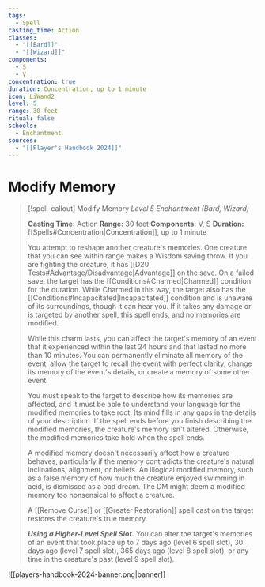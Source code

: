 ```yaml
---
tags:
  - Spell
casting_time: Action
classes:
  - "[[Bard]]"
  - "[[Wizard]]"
components:
  - S
  - V
concentration: true
duration: Concentration, up to 1 minute
icon: LiWand2
level: 5
range: 30 feet
ritual: false
schools:
  - Enchantment
sources:
  - "[[Player's Handbook 2024]]"
---
```


# Modify Memory

>[!spell-callout] Modify Memory
>_Level 5 Enchantment (Bard, Wizard)_
>
>**Casting Time:** Action
>**Range:** 30 feet
>**Components:** V, S
>**Duration:** [[Spells#Concentration\|Concentration]], up to 1 minute
>
>You attempt to reshape another creature's memories. One creature that you can see within range makes a Wisdom saving throw. If you are fighting the creature, it has [[D20 Tests#Advantage/Disadvantage\|Advantage]] on the save. On a failed save, the target has the [[Conditions#Charmed\|Charmed]] condition for the duration. While Charmed in this way, the target also has the [[Conditions#Incapacitated\|Incapacitated]] condition and is unaware of its surroundings, though it can hear you. If it takes any damage or is targeted by another spell, this spell ends, and no memories are modified.
>
>While this charm lasts, you can affect the target's memory of an event that it experienced within the last 24 hours and that lasted no more than 10 minutes. You can permanently eliminate all memory of the event, allow the target to recall the event with perfect clarity, change its memory of the event's details, or create a memory of some other event.
>
>You must speak to the target to describe how its memories are affected, and it must be able to understand your language for the modified memories to take root. Its mind fills in any gaps in the details of your description. If the spell ends before you finish describing the modified memories, the creature's memory isn't altered. Otherwise, the modified memories take hold when the spell ends.
>
>A modified memory doesn't necessarily affect how a creature behaves, particularly if the memory contradicts the creature's natural inclinations, alignment, or beliefs. An illogical modified memory, such as a false memory of how much the creature enjoyed swimming in acid, is dismissed as a bad dream. The DM might deem a modified memory too nonsensical to affect a creature.
>
>A [[Remove Curse]] or [[Greater Restoration]] spell cast on the target restores the creature's true memory.
>
>**_Using a Higher-Level Spell Slot._** You can alter the target's memories of an event that took place up to 7 days ago (level 6 spell slot), 30 days ago (level 7 spell slot), 365 days ago (level 8 spell slot), or any time in the creature's past (level 9 spell slot).


![[players-handbook-2024-banner.png|banner]]
